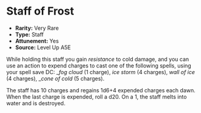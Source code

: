 
# Staff of Frost

* **Rarity:** Very Rare
* **Type:** Staff
* **Attunement:** Yes
* **Source:** Level Up A5E


While holding this staff you gain _resistance_  to cold damage, and you can use an action to expend charges to cast one of the following spells, using your spell save DC: __fog cloud_  (1 charge), _ice storm_  (4 charges), _wall of ice_ (4 charges), __cone of cold_  (5 charges).

The staff has 10 charges and regains 1d6+4 expended charges each dawn. When the last charge is expended, roll a d20\. On a 1, the staff melts into water and is destroyed.
